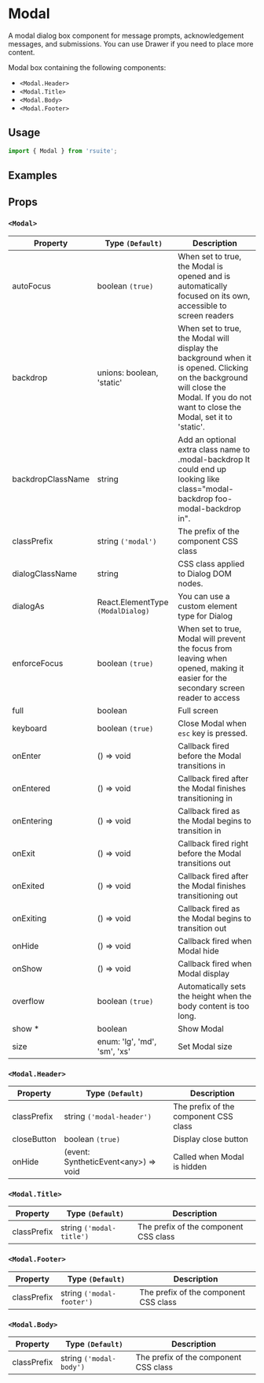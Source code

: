 # Modal

A modal dialog box component for message prompts, acknowledgement messages, and submissions. You can use Drawer if you need to place more content.

Modal box containing the following components:

- `<Modal.Header>`
- `<Modal.Title>`
- `<Modal.Body>`
- `<Modal.Footer>`

## Usage

```js
import { Modal } from 'rsuite';
```

## Examples

<!--{demo}-->

## Props

### `<Modal>`

| Property          | Type `(Default)`                  | Description                                                                                                                                                                            |
| ----------------- | --------------------------------- | -------------------------------------------------------------------------------------------------------------------------------------------------------------------------------------- |
| autoFocus         | boolean `(true)`                  | When set to true, the Modal is opened and is automatically focused on its own, accessible to screen readers                                                                            |
| backdrop          | unions: boolean, 'static'         | When set to true, the Modal will display the background when it is opened. Clicking on the background will close the Modal. If you do not want to close the Modal, set it to 'static'. |
| backdropClassName | string                            | Add an optional extra class name to .modal-backdrop It could end up looking like class="modal-backdrop foo-modal-backdrop in".                                                         |
| classPrefix       | string `('modal')`                | The prefix of the component CSS class                                                                                                                                                  |
| dialogClassName   | string                            | CSS class applied to Dialog DOM nodes.                                                                                                                                                 |
| dialogAs          | React.ElementType `(ModalDialog)` | You can use a custom element type for Dialog                                                                                                                                           |
| enforceFocus      | boolean `(true)`                  | When set to true, Modal will prevent the focus from leaving when opened, making it easier for the secondary screen reader to access                                                    |
| full              | boolean                           | Full screen                                                                                                                                                                            |
| keyboard          | boolean `(true)`                  | Close Modal when `esc` key is pressed.                                                                                                                                                 |
| onEnter           | () => void                        | Callback fired before the Modal transitions in                                                                                                                                         |
| onEntered         | () => void                        | Callback fired after the Modal finishes transitioning in                                                                                                                               |
| onEntering        | () => void                        | Callback fired as the Modal begins to transition in                                                                                                                                    |
| onExit            | () => void                        | Callback fired right before the Modal transitions out                                                                                                                                  |
| onExited          | () => void                        | Callback fired after the Modal finishes transitioning out                                                                                                                              |
| onExiting         | () => void                        | Callback fired as the Modal begins to transition out                                                                                                                                   |
| onHide            | () => void                        | Callback fired when Modal hide                                                                                                                                                         |
| onShow            | () => void                        | Callback fired when Modal display                                                                                                                                                      |
| overflow          | boolean `(true)`                  | Automatically sets the height when the body content is too long.                                                                                                                       |
| show \*           | boolean                           | Show Modal                                                                                                                                                                             |
| size              | enum: 'lg', 'md', 'sm', 'xs'      | Set Modal size                                                                                                                                                                         |

### `<Modal.Header>`

| Property    | Type `(Default)`                           | Description                           |
| ----------- | ------------------------------------------ | ------------------------------------- |
| classPrefix | string `('modal-header')`                  | The prefix of the component CSS class |
| closeButton | boolean `(true)`                           | Display close button                  |
| onHide      | (event: SyntheticEvent&lt;any&gt;) => void | Called when Modal is hidden           |

### `<Modal.Title>`

| Property    | Type `(Default)`         | Description                           |
| ----------- | ------------------------ | ------------------------------------- |
| classPrefix | string `('modal-title')` | The prefix of the component CSS class |

### `<Modal.Footer>`

| Property    | Type `(Default)`          | Description                           |
| ----------- | ------------------------- | ------------------------------------- |
| classPrefix | string `('modal-footer')` | The prefix of the component CSS class |

### `<Modal.Body>`

| Property    | Type `(Default)`        | Description                           |
| ----------- | ----------------------- | ------------------------------------- |
| classPrefix | string `('modal-body')` | The prefix of the component CSS class |
